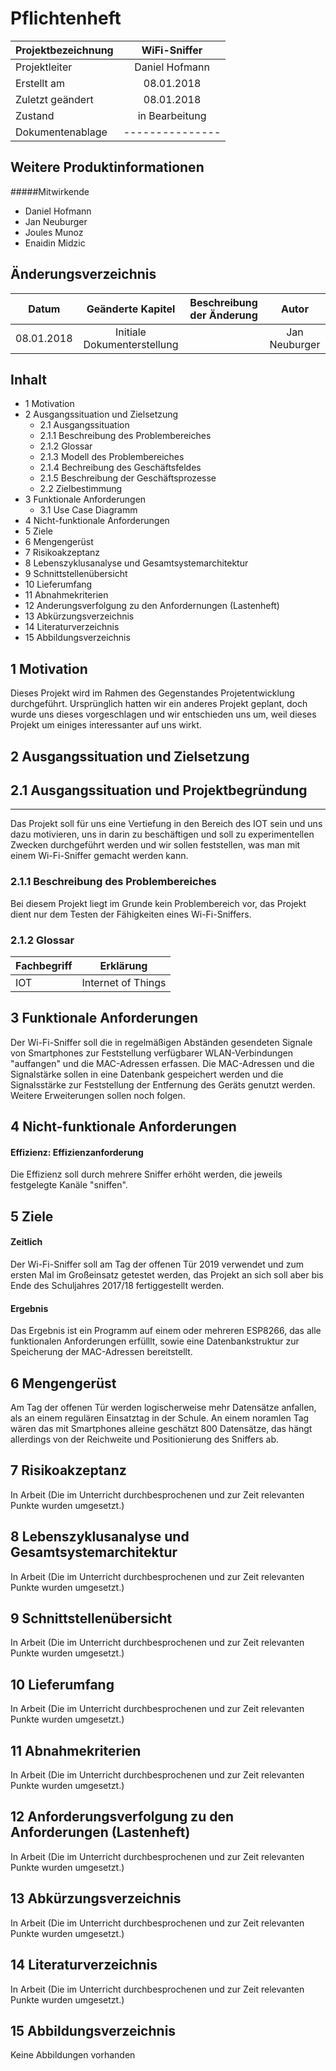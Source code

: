 # Pflichtenheft



| Projektbezeichnung | WiFi-Sniffer 	 		|
|------------------- |:-------------------: |
| Projektleiter		 | Daniel Hofmann       |
| Erstellt am 		 | 08.01.2018		    |
| Zuletzt geändert	 | 08.01.2018			|
| Zustand			 | in Bearbeitung		|
| Dokumentenablage	 | ---------------		|


## Weitere Produktinformationen
#####Mitwirkende
- Daniel Hofmann
- Jan Neuburger
- Joules Munoz
- Enaidin Midzic


## Änderungsverzeichnis
|          Datum | Geänderte Kapitel | Beschreibung der Änderung|     Autor     |
|------------------------------- |:----------------: | :------------------------:|:-------------: |
| 	  08.01.2018| Initiale Dokumenterstellung            |            |       Jan Neuburger|

## Inhalt

*  1 Motivation
* 2	Ausgangssituation und Zielsetzung
    * 2.1 Ausgangssituation
    * 2.1.1 Beschreibung des Problembereiches
    * 2.1.2 Glossar
    * 2.1.3 Modell des Problembereiches
    * 2.1.4 Bechreibung des Geschäftsfeldes
    * 2.1.5 Beschreibung der Geschäftsprozesse
    * 2.2 Zielbestimmung
* 3 Funktionale Anforderungen
    * 3.1 Use Case Diagramm
* 4 Nicht-funktionale Anforderungen
* 5 Ziele
* 6 Mengengerüst
* 7 Risikoakzeptanz
* 8 Lebenszyklusanalyse und Gesamtsystemarchitektur
* 9 Schnittstellenübersicht
* 10 Lieferumfang
* 11 Abnahmekriterien
* 12 Anderungsverfolgung zu den Anfordernungen (Lastenheft)
* 13 Abkürzungsverzeichnis
* 14 Literaturverzeichnis
* 15 Abbildungsverzeichnis




## 1 Motivation
Dieses Projekt wird im Rahmen des Gegenstandes Projetentwicklung durchgeführt. Ursprünglich hatten wir ein anderes Projekt geplant, doch wurde uns dieses vorgeschlagen und wir entschieden uns um, weil dieses Projekt um einiges interessanter auf uns wirkt.

## 2 Ausgangssituation und Zielsetzung
## 2.1 Ausgangssituation und Projektbegründung
---
Das Projekt soll für uns eine Vertiefung in den Bereich des IOT sein und uns dazu motivieren, uns in darin zu beschäftigen und soll zu experimentellen Zwecken durchgeführt werden und wir sollen feststellen, was man mit einem Wi-Fi-Sniffer gemacht werden kann.

### 2.1.1 Beschreibung des Problembereiches
Bei diesem Projekt liegt im Grunde kein Problembereich vor, das Projekt dient nur dem Testen der Fähigkeiten eines Wi-Fi-Sniffers.

### 2.1.2 Glossar
|          Fachbegriff | Erklärung     |
|------------------------------- | :-------------: |
| 	  IOT    |      Internet of Things|

## 3 Funktionale Anforderungen
Der Wi-Fi-Sniffer soll die in regelmäßigen Abständen gesendeten Signale von Smartphones zur Feststellung verfügbarer WLAN-Verbindungen "auffangen" und die MAC-Adressen erfassen.
Die MAC-Adressen und die Signalstärke sollen in eine Datenbank gespeichert werden und die Signalsstärke zur Feststellung der Entfernung des Geräts genutzt werden.
Weitere Erweiterungen sollen noch folgen.

## 4 Nicht-funktionale Anforderungen

#### Effizienz: Effizienzanforderung
Die Effizienz soll durch mehrere Sniffer erhöht werden, die jeweils festgelegte Kanäle "sniffen".

## 5 Ziele
#### Zeitlich

Der Wi-Fi-Sniffer soll am Tag der offenen Tür 2019 verwendet und zum ersten Mal im Großeinsatz getestet werden, das Projekt an sich soll aber bis Ende des Schuljahres 2017/18 fertiggestellt werden.
#### Ergebnis
Das Ergebnis ist ein Programm auf einem oder mehreren ESP8266, das alle funktionalen Anforderungen erfülllt, sowie eine Datenbankstruktur zur Speicherung der MAC-Adressen bereitstellt. 

## 6 Mengengerüst
Am Tag der offenen Tür werden logischerweise mehr Datensätze anfallen, als an einem regulären Einsatztag in der Schule. An einem noramlen Tag wären das mit Smartphones alleine geschätzt 800 Datensätze, das hängt allerdings von der Reichweite und Positionierung des Sniffers ab.

## 7 Risikoakzeptanz
In Arbeit (Die im Unterricht durchbesprochenen und zur Zeit relevanten Punkte wurden umgesetzt.)

## 8 Lebenszyklusanalyse und Gesamtsystemarchitektur
In Arbeit (Die im Unterricht durchbesprochenen und zur Zeit relevanten Punkte wurden umgesetzt.)

## 9 Schnittstellenübersicht
In Arbeit (Die im Unterricht durchbesprochenen und zur Zeit relevanten Punkte wurden umgesetzt.)

## 10 Lieferumfang
In Arbeit (Die im Unterricht durchbesprochenen und zur Zeit relevanten Punkte wurden umgesetzt.)

## 11 Abnahmekriterien
In Arbeit (Die im Unterricht durchbesprochenen und zur Zeit relevanten Punkte wurden umgesetzt.)

## 12 Anforderungsverfolgung zu den Anforderungen (Lastenheft)
In Arbeit (Die im Unterricht durchbesprochenen und zur Zeit relevanten Punkte wurden umgesetzt.)

## 13 Abkürzungsverzeichnis
In Arbeit (Die im Unterricht durchbesprochenen und zur Zeit relevanten Punkte wurden umgesetzt.)

## 14 Literaturverzeichnis
In Arbeit (Die im Unterricht durchbesprochenen und zur Zeit relevanten Punkte wurden umgesetzt.)
## 15 Abbildungsverzeichnis
Keine Abbildungen vorhanden
